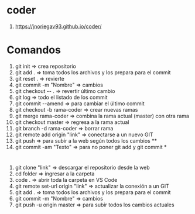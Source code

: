 # coder
1. https://jnoriegav93.github.io/coder/

# Comandos
1. git init => crea repositorio
2. git add . => toma todos los archivos y los prepara para el commit
3. git reset . => revierte
4. git commit -m "Nombre" => cambios
5. git checkout -- . => revertir último cambio
6. git log => todo el listado de los commit
7. git commit --amend => para cambiar el último commit
8. git checkout -b rama-coder => crear nuevas ramas
9. git merge rama-coder => combina la rama actual (master) con otra rama
10. git checkout master => regresa a la rama actual
11. git branch -d rama-coder => borrar rama
12. git remote add origin "link" => conectarse a un nuevo GIT
13. git push => para subir a la web según todos los cambios **
14. git commit -am "Texto" => para no poner git add y git commit *

#
1. git clone "link" => descargar el repositorio desde la web
2. cd folder => ingresar a la carpeta
3. code . => abrir toda la carpeta en VS Code
4. git remote set-url origin "link" => actualizar la conexión a un GIT
5. git add . => toma todos los archivos y los prepara para el commit
6. git commit -m "Nombre" => cambios
7. git push -u origin master => para subir todos los cambios actuales
